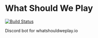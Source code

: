 # What Should We Play

[![Build Status](https://travis-ci.com/dunguyen/whatshouldweplay-discord.svg?branch=develop)](https://travis-ci.com/dunguyen/whatshouldweplay-discord)

Discord bot for whatshouldweplay.io

